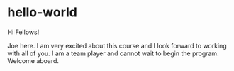 # hello-world

Hi Fellows!

Joe here.  I am very excited about this course and I look forward to working with all of you.  I am a team player and cannot wait to begin the program.  Welcome aboard.
